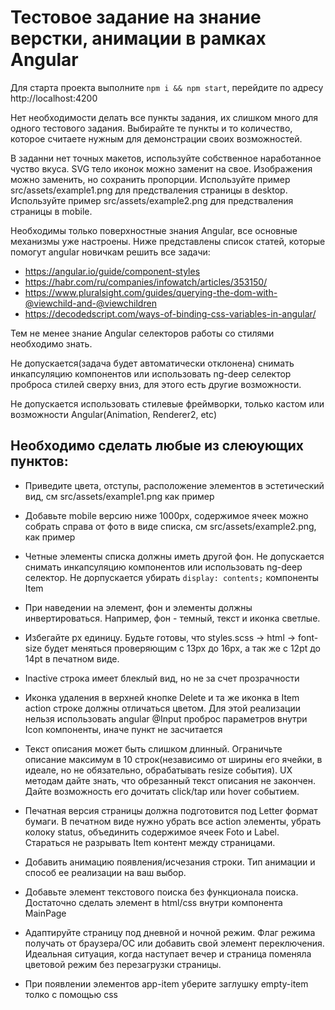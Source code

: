 # Тестовое задание на знание верстки, анимации в рамках Angular

Для старта проекта выполните `npm i && npm start`, перейдите по адресу http://localhost:4200

Нет необходимости делать все пункты задания, их слишком много для одного тестового задания.
Выбирайте те пункты и то количество, которое считаете нужным для демонстрации своих возможностей.

В заданни нет точных макетов, используйте собственное наработанное чуство вкуса.
SVG тело иконок можно заменит на свое.
Изображения можно заменить, но сохранить пропорции.
Используйте пример src/assets/example1.png для предстваления страницы в desktop.
Используйте пример src/assets/example2.png для предстваления страницы в mobile.

Необходимы только поверхностные знания Angular, все основные механизмы уже настроены.
Ниже представлены список статей, которые помогут angular новичкам решить все задачи:

-   https://angular.io/guide/component-styles
-   https://habr.com/ru/companies/infowatch/articles/353150/
-   https://www.pluralsight.com/guides/querying-the-dom-with-@viewchild-and-@viewchildren
-   https://decodedscript.com/ways-of-binding-css-variables-in-angular/

Тем не менее знание Angular селекторов работы со стилями необходимо знать.

Не допускается(задача будет автоматически отклонена) снимать инкапсуляцию компонентов или использовать ng-deep селектор проброса стилей сверху вниз, для этого есть другие возможности.

Не допускается использовать стилевые фреймворки, только кастом или возможности Angular(Animation, Renderer2, etc)

## Необходимо сделать любые из слеюующих пунктов:

-   Приведите цвета, отступы, расположение элементов в эстетический вид, см src/assets/example1.png как пример

-   Добавьте mobile версию ниже 1000px, содержимое ячеек можно собрать справа от фото в виде списка, см src/assets/example2.png, как пример

-   Четные элементы списка должны иметь другой фон. Не допускается снимать инкапсуляцию компонентов или использовать ng-deep селектор. Не дорпускается убирать `display: contents;` компоненты Item

-   При наведении на элемент, фон и элементы должны инвертироваться. Например, фон - темный, текст и иконка светлые.

-   Избегайте px единицу. Будьте готовы, что styles.scss -> html -> font-size будет меняться проверяющим c 13px до 16px, а так же с 12pt до 14pt в печатном виде.

-   Inactive строка имеет блеклый вид, но не за счет прозрачности

-   Иконка удаления в верхней кнопке Delete и та же иконка в Item action строке должны отличаться цветом. Для этой реализации нельзя использовать angular @Input проброс параметров внутри Icon компоненты, иначе пункт не засчитается

-   Текст описания может быть слишком длинный. Ограничьте описание максимум в 10 строк(независимо от ширины его ячейки, в идеале, но не обязательно, обрабатывать resize события). UX методам дайте знать, что обрезанный текст описания не закончен. Дайте возможность его дочитать click/tap или hover событием.

-   Печатная версия страницы должна подготовится под Letter формат бумаги. В печатном виде нужно убрать все action элементы, убрать колоку status, объединить содержимое ячеек Foto и Label. Стараться не разрывать Item контент между страницами.

-   Добавить анимацию появления/исчезания строки. Тип анимации и способ ее реализации на ваш выбор.

-   Добавьте элемент текстового поиска без функционала поиска. Достаточно сделать элемент в html/css внутри компонента MainPage

-   Адаптируйте страницу под дневной и ночной режим. Флаг режима получать от браузера/ОС или добавить свой элемент переключения. Идеальная ситуация, когда наступает вечер и страница поменяла цветовой режим без перезагрузки страницы.

-   При появлении элементов app-item уберите заглушку empty-item толко с помощью css
